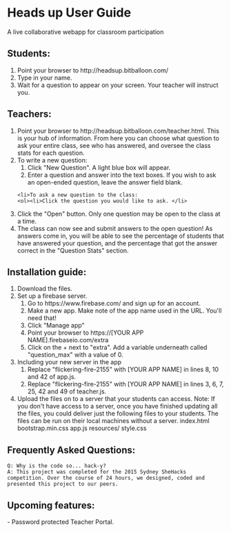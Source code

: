 # Heads up User Guide
A live collaborative webapp for classroom participation

<h2>Students:</h2>
<ol>
<li>Point your browser to http://headsup.bitballoon.com/</li>
<li>Type in your name. </li>
<li>Wait for a question to appear on your screen. Your teacher will instruct you. </li>
</ol>
<h2>Teachers:</h2>
<ol>
<li> Point your browser to http://headsup.bitballoon.com/teacher.html. This is your hub of information. From here you can choose what question to ask your entire class, see who has answered, and oversee the class stats for each question.</li>
<li>
To write a new question:
<ol><li>Click "New Question". A light blue box will appear. </li>
<li>
Enter a question and answer into the text boxes. If you wish to ask an open-ended question, leave the answer field blank. </li></ol></li>

	<li>To ask a new question to the class:
	<ol><li>Click the question you would like to ask. </li>
<li>Click the "Open" button. Only one question may be open to the class at a time.</li>
<li>The class can now see and submit answers to the open question! As answers come in, you will be able to see the percentage of students that have answered your question, and the percentage that got the answer correct in the "Question Stats" section.
</li></ol>

<h2>Installation guide:</h2>
<ol><li>Download the files.</li>
<li>Set up a firebase server. 
		<ol><li>Go to https://www.firebase.com/ and sign up for an account. </li>
<li>Make a new app. Make note of the app name used in the URL. You'll need that! </li>
<li> Click "Manage app"</li>
<li> Point your browser to https://[YOUR APP NAME].firebaseio.com/extra</li>
<li> Click on the + next to  "extra". Add a variable underneath called "question_max" with a value of 0.
</li></ol></li>
<li>Including your new server in the app
		<ol><li>Replace "flickering-fire-2155" with [YOUR APP NAME] in lines 8, 10 and 42 of app.js.</li>
<li> Replace "flickering-fire-2155" with [YOUR APP NAME] in lines 3, 6, 7, 25, 42 and 49 of teacher.js.
</li></ol></li>
<li> Upload the files on to a server that your students can access.
	Note: If you don't have access to a server, once you have finished updating all the files, you could deliver just the following files to your students. The files can be run on their local machines without a server. 
		index.html
		bootstrap.min.css
		app.js
		resources/
		style.css
</li></ol>
<h2>Frequently Asked Questions:</h2>

	Q: Why is the code so... hack-y? 
	A: This project was completed for the 2015 Sydney SheHacks competition. Over the course of 24 hours, we designed, coded and presented this project to our peers. 

<h2>Upcoming features:</h2>
	- Password protected Teacher Portal.
